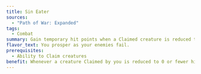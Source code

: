 ```yaml
---
title: Sin Eater
sources:
  - "Path of War: Expanded"
tags:
  - Combat
summary: Gain temporary hit points when a Claimed creature is reduced to 0 hit points
flavor_text: You prosper as your enemies fail.
prerequisites:
  - Ability to Claim creatures
benefit: Whenever a creature Claimed by you is reduced to 0 or fewer hit points, you gain temporary hit points equal to twice that creature's Hit Dice. These temporary hit points last for one minute.
---
```


